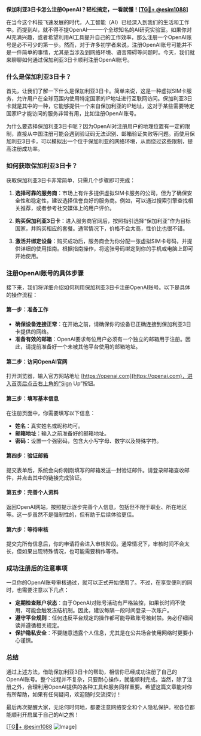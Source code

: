 **保加利亚3日卡怎么注册OpenAI？轻松搞定，一看就懂！[[TG💪+ @esim1088](https://t.me/s/esim1088)]**

在当今这个科技飞速发展的时代，人工智能（AI）已经深入到我们的生活和工作中。而提到AI，就不得不提OpenAI——一个全球知名的AI研究实验室。如果你对AI充满兴趣，或者希望利用AI工具提升自己的工作效率，那么注册一个OpenAI账号是必不可少的第一步。然而，对于许多初学者来说，注册OpenAI账号可能并不是一件简单的事情，尤其是当涉及到网络环境、语言障碍等问题时。今天，我们就来聊聊如何通过保加利亚3日卡顺利注册OpenAI账号。

### 什么是保加利亚3日卡？

首先，让我们了解一下什么是保加利亚3日卡。简单来说，这是一种虚拟SIM卡服务，允许用户在全球范围内使用特定国家的IP地址进行互联网访问。保加利亚3日卡就是其中的一种，它能够提供一个来自保加利亚的IP地址，这对于某些需要特定国家IP才能访问的服务非常有用，比如注册OpenAI账号。

为什么要选择保加利亚3日卡呢？因为OpenAI对注册用户的地理位置有一定的限制，直接从中国注册可能会遇到验证码无法识别、邮箱验证失败等问题。而使用保加利亚3日卡，可以模拟出一个位于保加利亚的网络环境，从而绕过这些限制，提高注册成功率。

### 如何获取保加利亚3日卡？

获取保加利亚3日卡非常简单，只需几个步骤即可完成：

1. **选择可靠的服务商**：市场上有许多提供虚拟SIM卡服务的公司，但为了确保安全性和稳定性，建议选择信誉良好的服务商。例如，可以通过搜索引擎查找相关推荐，或者参考社交媒体上的用户评价。

2. **购买保加利亚3日卡**：进入服务商官网后，按照指引选择“保加利亚”作为目标国家，并购买相应的套餐。通常情况下，价格不会太高，性价比也很不错。

3. **激活并绑定设备**：购买成功后，服务商会为你分配一张虚拟SIM卡号码，并提供详细的使用指南。根据指南操作，将这张号码绑定到你的手机或电脑上即可开始使用。

### 注册OpenAI账号的具体步骤

接下来，我们将详细介绍如何利用保加利亚3日卡注册OpenAI账号。以下是具体的操作流程：

#### 第一步：准备工作

- **确保设备连接正常**：在开始之前，请确保你的设备已正确连接到保加利亚3日卡提供的网络。
- **准备有效的邮箱**：OpenAI要求每位用户必须有一个独立的邮箱用于注册。因此，请提前准备好一个未被其他平台使用的邮箱地址。

#### 第二步：访问OpenAI官网

打开浏览器，输入官方网站地址 [https://openai.com](https://openai.com)，进入首页后点击右上角的“Sign Up”按钮。

#### 第三步：填写基本信息

在注册页面中，你需要填写以下信息：
- **姓名**：真实姓名或昵称均可。
- **邮箱地址**：输入之前准备好的邮箱地址。
- **密码**：设置一个强密码，包含大小写字母、数字以及特殊字符。

#### 第四步：验证邮箱

提交表单后，系统会向你刚刚填写的邮箱发送一封验证邮件。请登录邮箱查收邮件，并点击其中的链接完成验证。

#### 第五步：完善个人资料

返回OpenAI网站，按照提示逐步完善个人信息，包括但不限于职业、所在地区等。这一步虽然不是强制性的，但有助于后续体验更佳。

#### 第六步：等待审核

提交完所有信息后，你的申请将会进入审核阶段。通常情况下，审核时间不会太长，但如果出现特殊情况，也可能需要稍作等待。

### 成功注册后的注意事项

一旦你的OpenAI账号审核通过，就可以正式开始使用了。不过，在享受便利的同时，也需要注意以下几点：

- **定期检查账户状态**：由于OpenAI对账号活动有严格监控，如果长时间不使用，可能会触发冻结机制。因此，建议每隔一段时间登录一次账户。
- **遵守平台规则**：任何违反平台规定的操作都可能导致账号被封禁。务必仔细阅读并遵循相关规定。
- **保护隐私安全**：不要随意透露个人信息，尤其是在公共场合使用网络时更要小心谨慎。

### 总结

通过上述方法，借助保加利亚3日卡的帮助，相信你已经成功注册了自己的OpenAI账号。整个过程并不复杂，只要耐心操作，就能顺利完成。当然，除了注册之外，合理利用OpenAI提供的各种工具和服务同样重要。希望这篇文章能对你有所帮助，如果有任何疑问，欢迎随时交流探讨！

最后再次提醒大家，无论何时何地，都要注意网络安全和个人隐私保护。祝各位都能顺利开启属于自己的AI之旅！

[[TG💪+ @esim1088](https://t.me/s/esim1088) ![Image](https://i.postimg.cc/4NQfJmqS/Snipaste-2025-05-13-00-14-12.png)]